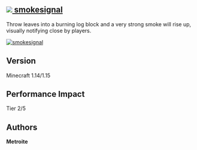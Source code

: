## [<img src="https://i.imgur.com/BjfNPDg.gif"> smokesignal](https://download.metroite.de/#/home?url=https://github.com/Metroite/datapacks/tree/1.14/smokesignal&rootDirectory=false)

Throw leaves into a burning log block and a very strong smoke will rise up, visually notifying close by players.

<a href="https://download.metroite.de/#/home?url=https://github.com/Metroite/datapacks/tree/1.14/smokesignal&rootDirectory=false" rel="Smoke for attention! How cool.">![smokesignal](smokesignal.png?raw=true "Smoke for attention! How cool.")</a>

## Version

Minecraft 1.14/1.15

## Performance Impact

Tier 2/5

## Authors

**Metroite**
